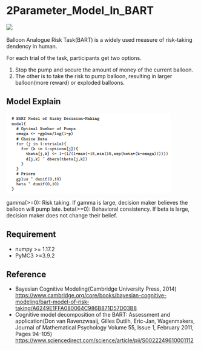 # 2Parameter_Model_In_BART

![](https://www.researchgate.net/profile/Jennifer_Read3/publication/11298714/figure/fig1/AS:349393577365506@1460313328128/Diagram-of-the-Balloon-Analogue-Risk-Task.png)

Balloon Analogue Risk Task(BART) is a widely used measure of risk-taking dendency in human.

For each trial of the task, participants get two options.

1. Stop the pump and secure the amount of money of the current balloon.
2. The other is to take the risk to pump balloon, resulting in larger balloon(more reward) or exploded balloons.  

## Model Explain

![](./Model_Pseudo.PNG)

gamma(>=0): Risk taking. If gamma is large, decision maker believes the balloon will pump late.
beta(>=0): Behavioral consistency. If beta is large, decision maker does not change their belief.

## Requirement

- numpy >= 1.17.2
- PyMC3 >=3.9.2


## Reference
- Bayesian Cognitive Modeling(Cambridge University Press, 2014) 
https://www.cambridge.org/core/books/bayesian-cognitive-modeling/bart-model-of-risk-taking/A6249E1FFA080064C986B871D57D03B8
- Cognitive model decomposition of the BART: Assessment and application(Don van Ravenzwaaij, Gilles Dutilh, Eric-Jan, Wagenmakers, Journal of Mathematical Psychology
Volume 55, Issue 1, February 2011, Pages 94-105)  https://www.sciencedirect.com/science/article/pii/S0022249610001112
